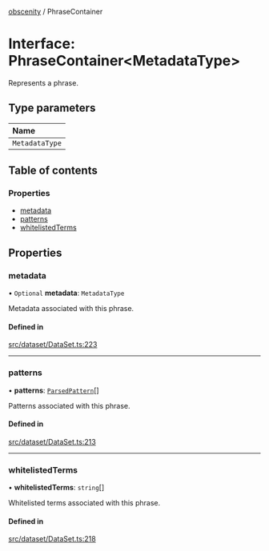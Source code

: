 [obscenity](../README.md) / PhraseContainer

# Interface: PhraseContainer<MetadataType\>

Represents a phrase.

## Type parameters

| Name |
| :------ |
| `MetadataType` |

## Table of contents

### Properties

- [metadata](PhraseContainer.md#metadata)
- [patterns](PhraseContainer.md#patterns)
- [whitelistedTerms](PhraseContainer.md#whitelistedterms)

## Properties

### metadata

• `Optional` **metadata**: `MetadataType`

Metadata associated with this phrase.

#### Defined in

[src/dataset/DataSet.ts:223](https://github.com/jo3-l/obscenity/blob/c0d50c3/src/dataset/DataSet.ts#L223)

___

### patterns

• **patterns**: [`ParsedPattern`](ParsedPattern.md)[]

Patterns associated with this phrase.

#### Defined in

[src/dataset/DataSet.ts:213](https://github.com/jo3-l/obscenity/blob/c0d50c3/src/dataset/DataSet.ts#L213)

___

### whitelistedTerms

• **whitelistedTerms**: `string`[]

Whitelisted terms associated with this phrase.

#### Defined in

[src/dataset/DataSet.ts:218](https://github.com/jo3-l/obscenity/blob/c0d50c3/src/dataset/DataSet.ts#L218)
